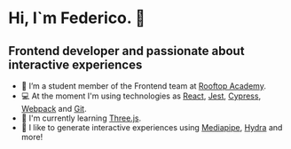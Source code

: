 # Hi, I`m Federico. 👋

## Frontend developer and passionate about interactive experiences

- 🔭 I’m a student member of the Frontend team at [Rooftop Academy](https://github.com/RooftopAcademy).
- 💻 At the moment I'm using technologies as [React](https://github.com/facebook/react), [Jest](https://github.com/facebook/jest), [Cypress](https://github.com/cypress-io/cypress), [Webpack](https://github.com/webpack/webpack) and [Git](https://git-scm.com/).
- 🌱 I'm currently learning [Three.js](https://github.com/mrdoob/three.js/).
- 👾 I like to generate interactive experiences using [Mediapipe](https://github.com/google/mediapipe), [Hydra](https://github.com/ojack/hydra) and more!

<!--
**fl-martin/fl-martin** is a ✨ _special_ ✨ repository because its `README.md` (this file) appears on your GitHub profile.

Here are some ideas to get you started:


- 👯 I’m looking to collaborate on ...
- 🤔 I’m looking for help with ...
- 💬 Ask me about ...
- 📫 How to reach me: ...
- 😄 Pronouns: ...
- ⚡ Fun fact: ...
-->
